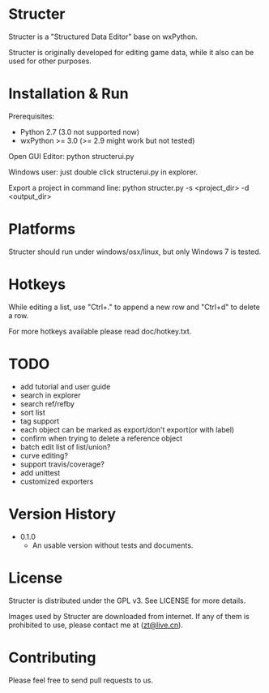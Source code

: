Structer
========

Structer is a "Structured Data Editor" base on wxPython.

Structer is originally developed for editing game data, while it also can be used for other purposes.


Installation & Run
==================

Prerequisites:

* Python 2.7 (3.0 not supported now)
* wxPython >= 3.0 (>= 2.9 might work but not tested)

Open GUI Editor:
  python structerui.py
  
  Windows user: just double click structerui.py in explorer.
  
Export a project in command line:
  python structer.py -s <project_dir> -d <output_dir>  


Platforms
=========

Structer should run under windows/osx/linux, but only Windows 7 is tested.


Hotkeys
=======

While editing a list, use "Ctrl+." to append a new row and "Ctrl+d" to delete a row.
 
For more hotkeys available please read doc/hotkey.txt.


TODO
====

- add tutorial and user guide
- search in explorer
- search ref/refby
- sort list
- tag support
- each object can be marked as export/don't export(or with label)
- confirm when trying to delete a reference object
- batch edit list of list/union?
- curve editing?
- support travis/coverage?
- add unittest
- customized exporters

Version History
===============

- 0.1.0
    - An usable version without tests and documents.


License
=======

Structer is distributed under the GPL v3.  See LICENSE for more details.

Images used by Structer are downloaded from internet. If any of them is prohibited to use, please 
contact me at (zt@live.cn).


Contributing
============

Please feel free to send pull requests to us.
